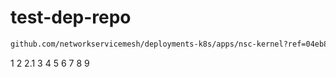 # test-dep-repo

```bash
github.com/networkservicemesh/deployments-k8s/apps/nsc-kernel?ref=04eb80b5dc1d4ae06028e5cd6cf4d4a54f8f116d
```

1
2
2.1
3
4
5
6
7
8
9
